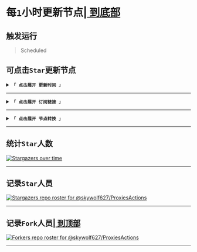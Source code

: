# <span id="top">每`1`小时更新节点|[	到底部	](#bottom)</span>
## 触发运行
> Scheduled	
## 可点击`Star`更新节点
<details><summary><code><strong>「 点击展开 更新时间 」</strong></code></summary>

****
|最近更新时间|
| :----: |
|2022年06月16日·周4·13点14分20秒.555毫秒|
|下次更新时间|
2022年06月16日·周4·14点14分20秒.558毫秒

</details>

****
<details><summary><code><strong>「 点击展开 订阅链接 」</strong></code></summary>

****
|	π	|原链接|加速①|加速②|
| :----: | :----: | :----: | :----: |
|	1	|[raw](https://raw.githubusercontent.com/some6508/all/master/clash)|[jsdelivr](https://cdn.jsdelivr.net/gh/some6508/all@master/clash)|[staticdn](https://raw.staticdn.net/some6508/all/master/clash)|
|	2	|[raw](https://raw.githubusercontent.com/some6508/all/master/v2ray)|[jsdelivr](https://cdn.jsdelivr.net/gh/some6508/all@master/v2ray)|[staticdn](https://raw.staticdn.net/some6508/all/master/v2ray)|
|	3	|[raw](https://raw.githubusercontent.com/some6508/all/master/surfboard)|[jsdelivr](https://cdn.jsdelivr.net/gh/some6508/all@master/surfboard)|[staticdn](https://raw.staticdn.net/some6508/all/master/surfboard)|

****
````
https://raw.githubusercontent.com/some6508/all/master/clash
https://raw.githubusercontent.com/some6508/all/master/v2ray
https://raw.githubusercontent.com/some6508/all/master/surfboard

````
</details>

****
<details><summary><code><strong>「 点击展开 节点转换 」</strong></code></summary>

****
|订阅转换|
| :----: |
|https://sub.v1.mk/|
|http://sub.443.mba/|
|https://bianyuan.xyz/|
|https://acl4ssr-sub.github.io/|
|https://ssc.sihai.gq/|
|https://subs.cycxtit.ga/|
|http://subconver111.coolpage.biz/|

****
````
https://sub.v1.mk/
http://sub.443.mba/
https://bianyuan.xyz/
https://acl4ssr-sub.github.io/
https://ssc.sihai.gq/
https://subs.cycxtit.ga/
http://subconver111.coolpage.biz/

````
</details>

****

## 统计`Star`人数
[![Stargazers over time](https://starchart.cc/some6508/all.svg)](https://starchart.cc/some6508/all)

****

## 记录`Star`人员
[![Stargazers repo roster for @skywolf627/ProxiesActions](https://reporoster.com/stars/some6508/all)](https://github.com/some6508/all/stargazers)

****

## <span id="bottom">记录`Fork`人员|[	到顶部	](#top)</span>
[![Forkers repo roster for @skywolf627/ProxiesActions](https://reporoster.com/forks/some6508/all)](https://github.com/some6508/all/network/members)

****
